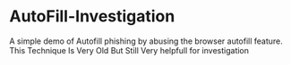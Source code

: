 # AutoFill-Investigation
A simple demo of Autofill phishing by abusing the browser autofill feature. This Technique Is Very Old But Still Very helpfull for investigation
